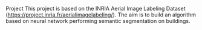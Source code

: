 Project
This project is based on the INRIA Aerial Image Labeling Dataset (https://project.inria.fr/aerialimagelabeling/). 
The aim is to build an algorithm based on neural network performing semantic segmentation on buildings.
